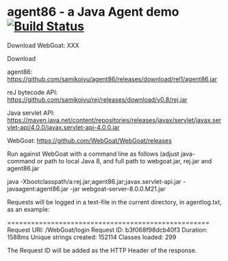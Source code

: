 # agent86 - a Java Agent demo [![Build Status](https://travis-ci.com/samikoivu/agent86.svg?branch=master)](https://travis-ci.com/samikoivu/agent86)

Download WebGoat: XXX

Download

agent86: https://github.com/samikoivu/agent86/releases/download/rel1/agent86.jar

reJ bytecode API: https://github.com/samikoivu/rej/releases/download/v0.8/rej.jar

Java servlet API: https://maven.java.net/content/repositories/releases/javax/servlet/javax.servlet-api/4.0.0/javax.servlet-api-4.0.0.jar

WebGoat: https://github.com/WebGoat/WebGoat/releases

Run against WebGoat with a command line as follows (adjust java-command or path to local Java 8, and full path to webgoat.jar, rej.jar and agent86.jar

java -Xbootclasspath/a:rej.jar;agent86.jar;javax.servlet-api.jar -javaagent:agent86.jar -jar webgoat-server-8.0.0.M21.jar

Requests will be logged in a text-file in the current directory, in agentlog.txt, as an example:

===================================================
Request URI: /WebGoat/login
Request ID: b3f068f98dcb40f3
Duration: 1588ms
Unique strings created: 152114
Classes loaded: 299

The Request ID will be added as the HTTP Header of the response.
